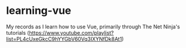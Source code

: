 # learning-vue
 My records as I learn how to use Vue, primarily through The Net Ninja's tutorials (https://www.youtube.com/playlist?list=PL4cUxeGkcC9hYYGbV60Vq3IXYNfDk8At1)
